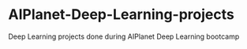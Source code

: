 # AIPlanet-Deep-Learning-projects
Deep Learning projects done during AIPlanet Deep Learning bootcamp

